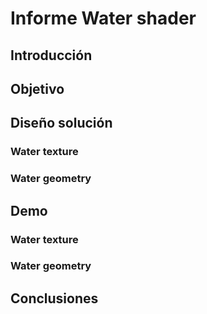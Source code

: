 # Informe Water shader
## Introducción
## Objetivo
## Diseño solución
### Water texture
### Water geometry
## Demo
### Water texture
### Water geometry
## Conclusiones
